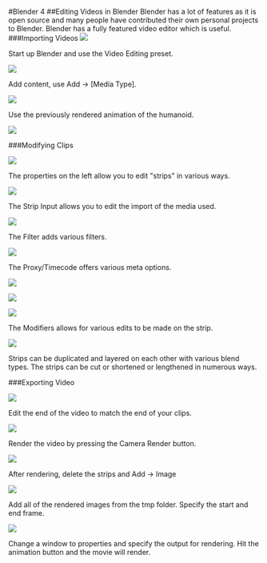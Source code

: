 #Blender 4
##Editing Videos in Blender
Blender has a lot of features as it is open source and many people have contributed their own personal projects to Blender. Blender has a fully featured video editor which is useful.
###Importing Videos
![](start.PNG)

Start up Blender and use the Video Editing preset.

![](addmovie.PNG)

Add content, use Add -> [Media Type].

![](vid.PNG)

 Use the previously rendered animation of the humanoid.

![](imported.PNG)

###Modifying Clips

![](edit.PNG)

The properties on the left allow you to edit "strips" in various ways.

![](input.PNG)

The Strip Input allows you to edit the import of the media used.

![](filter.PNG)

The Filter adds various filters.

![](options.PNG)

The Proxy/Timecode offers various meta options.

![](modifiers.PNG)

![](modifiersoptions.PNG)

![](colorbalance.PNG)

The Modifiers allows for various edits to be made on the strip.

![](multiple.PNG)

Strips can be duplicated and layered on each other with various blend types. The strips can be cut or shortened or lengthened in numerous ways.

###Exporting Video

![](edittime.PNG)

Edit the end of the video to match the end of your clips.

![](render.PNG)

Render the video by pressing the Camera Render button.

![](addimage.PNG)

After rendering, delete the strips and Add -> Image

![](tmp.PNG)

Add all of the rendered images from the tmp folder. Specify the start and end frame.

![](save.PNG)

Change a window to properties and specify the output for rendering. Hit the animation button and the movie will render.
